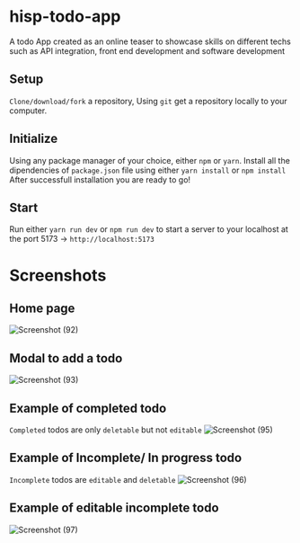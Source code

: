 # hisp-todo-app
A todo App created as an online teaser to showcase skills on different techs such as API integration, front end development and software development 

## Setup
`Clone/download/fork` a repository, Using  `git` get a repository locally to your computer.

## Initialize
Using any package manager of your choice, either `npm` or `yarn`. Install all the dipendencies of `package.json` file using either `yarn install` or `npm install`
After successfull installation you are ready to go!

## Start
Run either `yarn run dev` or `npm run dev` to start a server to your localhost at the port 5173 -> `http://localhost:5173`


# Screenshots
## Home page
![Screenshot (92)](https://github.com/Kayange123/hisp-todo-app/assets/96143653/682fba8d-1095-4edb-a151-de822107422b)
## Modal to add a todo
![Screenshot (93)](https://github.com/Kayange123/hisp-todo-app/assets/96143653/d0731881-c8d4-48ee-b20a-7545d671fa3d)

## Example of completed todo
`Completed` todos are only `deletable` but not `editable` 
![Screenshot (95)](https://github.com/Kayange123/hisp-todo-app/assets/96143653/f45729c5-5a72-4c24-9312-cace84288bfd)

## Example of Incomplete/ In progress todo
`Incomplete` todos are `editable` and `deletable`
![Screenshot (96)](https://github.com/Kayange123/hisp-todo-app/assets/96143653/16de1ef1-128e-43ed-8e7f-8d8f5ac48eb7)
## Example of editable incomplete todo
![Screenshot (97)](https://github.com/Kayange123/hisp-todo-app/assets/96143653/e599d867-640b-4e33-bf3c-3c4c56dae950)

